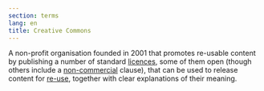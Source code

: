 ```yaml
---
section: terms
lang: en
title: Creative Commons
---
```



A non-profit organisation founded in 2001 that promotes re-usable content by publishing a number of standard [licences](/glossary/en/terms/licence), some of them open (though others include a [non-commercial](/glossary/en/terms/non-commercial) clause), that can be used to release content for [re-use](/glossary/en/terms/re-use/), together with clear explanations of their meaning.
